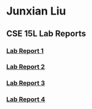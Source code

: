 # Junxian Liu

## CSE 15L Lab Reports
### [Lab Report 1](https://junxian-liu.github.io/cse15l-lab-reports/LabReport1.html)
### [Lab Report 2](https://junxian-liu.github.io/cse15l-lab-reports/LabReport2.html)
### [Lab Report 3](https://junxian-liu.github.io/cse15l-lab-reports/LabReport3.html)
### [Lab Report 4](https://junxian-liu.github.io/cse15l-lab-reports/LabReport4.html)


